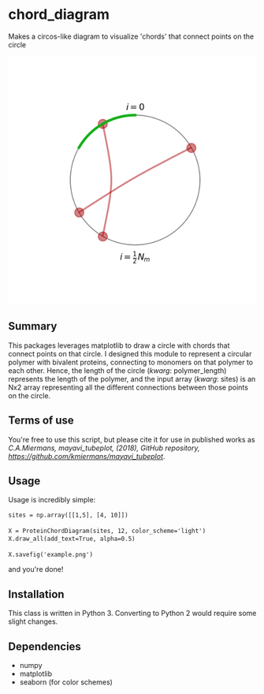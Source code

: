 # chord_diagram
Makes a circos-like diagram to visualize 'chords' that connect points on the circle

![example chord diagram](https://github.com/kmiermans/chord_diagram/blob/master/example.png)

## Summary
This packages leverages matplotlib to draw a circle with chords that connect points on that circle. I designed this module to represent a circular polymer with bivalent proteins, connecting to monomers on that polymer to each other. Hence, the length of the circle (*kwarg*: polymer_length) represents the length of the polymer, and the input array (*kwarg*: sites) is an Nx2 array representing all the different connections between those points on the circle.

## Terms of use
You're free to use this script, but please cite it for use in published works as *C.A.Miermans, mayavi_tubeplot, (2018), GitHub repository, https://github.com/kmiermans/mayavi_tubeplot*.


## Usage
Usage is incredibly simple:
```
sites = np.array([[1,5], [4, 10]])

X = ProteinChordDiagram(sites, 12, color_scheme='light')
X.draw_all(add_text=True, alpha=0.5)

X.savefig('example.png')
```
and you're done!

## Installation
This class is written in Python 3. Converting to Python 2 would require some slight changes.

## Dependencies
- numpy
- matplotlib
- seaborn (for color schemes)
